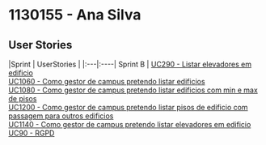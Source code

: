 # 1130155 - Ana Silva

## User Stories

|Sprint | UserStories |
|:---|:----| Sprint B |
[UC290 - Listar elevadores em edificio](../UserStories/UC290_Listar_elevadores_edificio/UC290_Listar_elevadores_edificio.md)<br/>
[UC1060 - Como gestor de campus pretendo listar edificios](../UserStories/UC1060_Listar_edificios/UC1060_listar_edificios.md)<br/>
[UC1080 - Como gestor de campus pretendo listar edificios com min e max de pisos](../UserStories/UC1080_Listar_edificios_min_max_pisos/UC1080_listar_edificios_min_max_pisos.md)<br/>
[UC1200 - Como gestor de campus pretendo listar pisos de edificio com passagem para outros edificios](../UserStories/UC1200_Listar_pisos_edificio_com_passagem_para_outros_edificios/UC1200_Listar_pisos_edificio_com_passagem_para_outros_edificios.md)<br/>
[UC1140 - Como gestor de campus pretendo listar elevadores em edificio](../UserStories/UC290_Listar_elevadores_edificio/UC290_Listar_elevadores_edificio.md)<br/>
[UC90 - RGPD](../UserStories/UC90_RGPD/UC90_RGPD.md)<br/>
